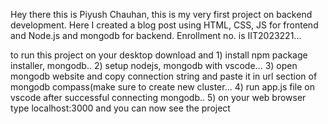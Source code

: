 Hey there this is Piyush Chauhan, this is my very first project on backend development. Here I created a blog post using HTML, CSS, JS for frontend and Node.js and mongodb for backend. Enrollment no. is IIT2023221...

to run this project on your desktop download and 1) install npm package installer, mongodb.. 2) setup nodejs, mongodb with vscode... 3) open mongodb website and copy connection string and paste it in url section of mongodb compass(make sure to create new cluster... 4) run app.js file on vscode after successful connecting mongodb.. 5) on your web browser type localhost:3000 and you can now see the project
